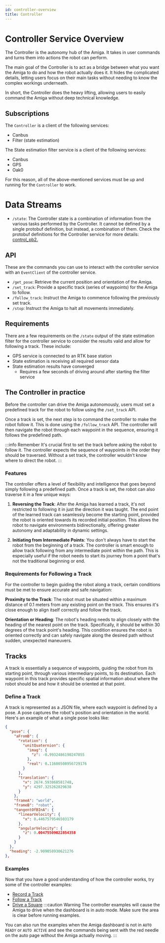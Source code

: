 ```yaml
---
id: controller-overview
title: Controller
---
```


# Controller Service Overview

The Controller is the autonomy hub of the Amiga.
It takes in user commands and turns them into actions the robot can perform.

The main goal of the Controller is to act as a bridge between what you want the Amiga to
do and how the robot actually does it. It hides the complicated details, letting users focus
on their main tasks without needing to know the complex workings underneath.

In short, the Controller does the heavy lifting, allowing users to easily command the Amiga without
deep technical knowledge.

## Subscriptions

The `Controller` is a client of the following services:

- Canbus
- Filter (state estimation)

The State estimation filter service is a client of the following services:

- Canbus
- GPS
- Oak0

For this reason, all of the above-mentioned services must be up and running for the `Controller`
to work.

# Data Streams

- `/state`: The Controller state is a combination of information from the various tasks
performed by the Controller.
It cannot be defined by a single protobuf definition, but instead, a combination of them.
 Check the protobuf definitions for the Controller service for more details:
 [control_pb2.](https://github.com/farm-ng/farm-ng-amiga/blob/main/protos/farm_ng/control/control.proto)

## API

These are the commands you can use to interact with the controller service with
an `EventClient` of the controller service.

- `/get_pose`: Retrieve the current position and orientation of the Amiga.
- `/set_track`: Provide a specific track (series of waypoints) for the Amiga to follow.
- `/follow_track`: Instruct the Amiga to commence following the previously set track.
- `/stop`: Instruct the Amiga to halt all movements immediately.

## Requirements

There are a few requirements on the `/state` output of the state estimation filter
for the controller service to consider the results valid and allow for following a track.
These include:

- GPS service is connected to an RTK base station
- State estimation is receiving all required sensor data
- State estimation results have converged
  - Requires a few seconds of driving around after starting the filter service

## The Controller in practice

Before the controller can drive the Amiga autonomously, users must set a predefined track
for the robot to follow using the `/set_track` API.

Once a track is set, the next step is to command the controller to make the robot follow it.
This is done using the `/follow_track` API.
The controller will then navigate the robot through each waypoint in the sequence, ensuring it follows
the predefined path.

:::info Remember
It's crucial first to set the track before asking the robot to follow it.
The controller expects the sequence of waypoints in the order they should be traversed.
Without a set track, the controller wouldn't know where to direct the robot.
:::

### Features

The controller offers a level of flexibility and intelligence that goes beyond simply following
a predefined path.
Once a track is set, the robot can also traverse it in a few unique ways:

1. **Reversing the Track**:
After the Amiga has learned a track, it's not restricted to following it in just the direction
it was taught.
The end point of the learned track can seamlessly become the starting point, provided the robot is
oriented towards its recorded initial position.
This allows the robot to navigate environments bidirectionally, offering greater autonomy and
adaptability in dynamic settings.

2. **Initiating from Intermediate Points**:
You don't always have to start the robot from the beginning of a track.
The controller is smart enough to allow track following from any intermediate point within the path.
This is especially useful if the robot needs to start its journey from a point that's not the
traditional beginning or end.

### Requirements for Following a Track

For the controller to begin guiding the robot along a track, certain conditions must be met to
ensure accurate and safe navigation:

**Proximity to the Track**: The robot must be situated within a maximum distance of 0.1 meters from
any existing point on the track.
This ensures it's close enough to align itself correctly and follow the track.

**Orientation or Heading**: The robot's heading needs to align closely with the heading of the nearest
point on the track.
Specifically, it should be within 30 degrees of the track point's heading.
This condition ensures the robot is oriented correctly and can safely navigate along the desired
path without sudden, unexpected maneuvers.

## Tracks

A track is essentially a sequence of waypoints, guiding the robot from its starting point,
through various intermediary points, to its destination.
Each waypoint in this track provides specific spatial information about where the robot should
be and how it should be oriented at that point.

### Define a Track

A track is represented as a JSON file, where each waypoint is defined by a pose.
A pose captures the robot's position and orientation in the world.
Here's an example of what a single pose looks like:

```json
{
  "pose": {
    "aFromB": {
      "rotation": {
        "unitQuaternion": {
          "imag": {
            "z": -0.9932486190247055
          },
          "real": 0.11600508956729176
        }
      },
      "translation": {
        "x": 2674.593868581748,
        "y": 4297.325262829638
      }
    },
    "frameA": "world",
    "frameB": "robot",
    "tangentOfBInA": {
      "linearVelocity": {
        "x": 0.4467579546503179
      },
      "angularVelocity": {
        "z": 0.00475509022854358
      }
    }
  },
  "heading": -2.909058930621276
},
```

### Examples

Now that you have a good understanding of how the controller works, try some of the
controller examples:

- [Record a Track](/docs/examples/record_track)
- [Follow a Track](/docs/examples/track_follower)
- [Drive a Square](/docs/examples/square_track)
:::caution Warning
The controller examples will cause the Amiga to drive when the dashboard is in auto mode.
Make sure the area is clear before running examples.

You can also run the examples when the Amiga dashboard is not in `AUTO READY` or `AUTO ACTIVE`
and see the commands being sent with the red needle on the auto page without the Amiga actually moving.
:::
